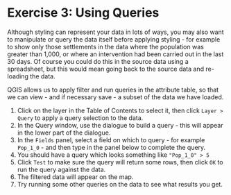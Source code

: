 Exercise 3: Using Queries
=========================

Although styling can represent your data in lots of ways, you may also want to manipulate or query the data itself before applying styling - for example to show only those settlements in the data where the population was greater than 1,000, or where an intervention had been carried out in the last 30 days. Of course you could do this in the source data using a spreadsheet, but this would mean going back to the source data and re-loading the data.

QGIS allows us to apply filter and run queries in the attribute table, so that we can view - and if necessary save - a subset of the data we have loaded.

1. Click on the layer in the Table of Contents to select it, then click `Layer > Query` to apply a query selection to the data.
2. In the Query window, use the dialogue to build a query - this will appear in the lower part of the dialogue.
3. In the `Fields` panel, select a field on which to query - for example `Pop_1_0` - and then type in the panel below to complete the query.
4. You should have a query which looks something like `"Pop_1_0" > 5`
5. Click `Test` to make sure the query will return some rows, then click `OK` to run the query against the data.
6. The filtered data will appear on the map.
7. Try running some other queries on the data to see what results you get.
